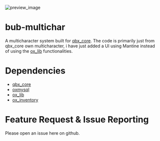 ![preview_image](https://i.gyazo.com/e942bfb2cc7f4092d66cfed3a71bc101.jpg)

# bub-multichar
 
A multicharacter system built for [qbx_core](https://github.com/Qbox-project/qbx_core). The code is primarily just from qbx_core own multicharacter, i have just added a UI using Mantine instead of using the [ox_lib](https://github.com/overextended/ox_lib) functionalities.

# Dependencies

- [qbx_core](https://github.com/Qbox-project/qbx_core)
- [oxmysql](https://github.com/overextended/oxmysql)
- [ox_lib](https://github.com/overextended/ox_lib)
- [ox_inventory](https://github.com/overextended/ox_inventory)

# Feature Request & Issue Reporting
Please open an issue here on github.
